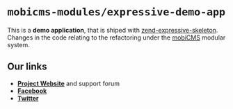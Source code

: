 # `mobicms-modules/expressive-demo-app`

This is a **demo application**, that is shiped with [zend-expressive-skeleton](https://github.com/zendframework/zend-expressive-skeleton).  
Changes in the code relating to the refactoring under the [mobiCMS](https://github.com/mobicms/mobicms) modular system.

## Our links
- [**Project Website**](https://mobicms.org) and support forum
- [**Facebook**](https://www.facebook.com/mobicms)
- [**Twitter**](https://twitter.com/mobicms)
